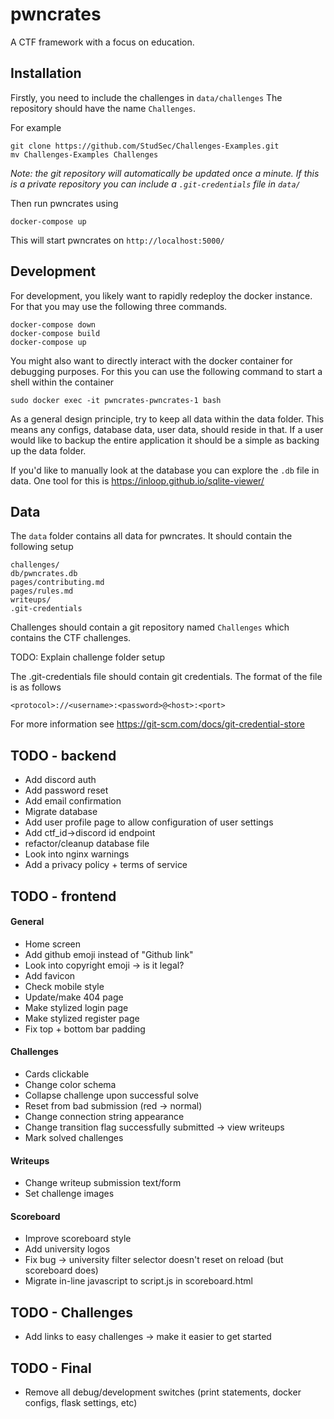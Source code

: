 # pwncrates
A CTF framework with a focus on education.


## Installation
Firstly, you need to include the challenges in `data/challenges`
The repository should have the name `Challenges`.

For example
```commandline
git clone https://github.com/StudSec/Challenges-Examples.git 
mv Challenges-Examples Challenges
```

*Note: the git repository will automatically be updated
once a minute. If this is a private repository you can include
a `.git-credentials` file in `data/`*

Then run pwncrates using
```commandline
docker-compose up
```
This will start pwncrates on `http://localhost:5000/`

## Development
For development, you likely want to rapidly redeploy the docker
instance. For that you may use the following three commands.
```commandline
docker-compose down
docker-compose build
docker-compose up
```

You might also want to directly interact with the docker container for
debugging purposes. For this you can use the following command to start a
shell within the container
```commandline
sudo docker exec -it pwncrates-pwncrates-1 bash
```

As a general design principle, try to keep all data within the data folder.
This means any configs, database data, user data, should reside in that. If 
a user would like to backup the entire application it should be a simple as
backing up the data folder.

If you'd like to manually look at the database you can explore the `.db` file
in data. One tool for this is https://inloop.github.io/sqlite-viewer/

## Data
The `data` folder contains all data for pwncrates. It should contain the
following setup
```commandline
challenges/
db/pwncrates.db
pages/contributing.md
pages/rules.md
writeups/
.git-credentials
```

Challenges should contain a git repository named `Challenges` which contains
the CTF challenges. 

TODO: Explain challenge folder setup

The .git-credentials file should contain git credentials. The format of
the file is as follows
```commandline
<protocol>://<username>:<password>@<host>:<port>
```
For more information see
https://git-scm.com/docs/git-credential-store

## TODO - backend
- Add discord auth
- Add password reset
- Add email confirmation
- Migrate database
- Add user profile page to allow configuration of user settings
- Add ctf_id->discord id endpoint
- refactor/cleanup database file
- Look into nginx warnings
- Add a privacy policy + terms of service

## TODO - frontend
#### General
- Home screen
- Add github emoji instead of "Github link"
- Look into copyright emoji -> is it legal?
- Add favicon
- Check mobile style
- Update/make 404 page
- Make stylized login page
- Make stylized register page
- Fix top + bottom bar padding

#### Challenges
- Cards clickable
- Change color schema
- Collapse challenge upon successful solve
- Reset from bad submission (red -> normal)
- Change connection string appearance
- Change transition flag successfully submitted -> view writeups
- Mark solved challenges

#### Writeups
- Change writeup submission text/form
- Set challenge images

#### Scoreboard
- Improve scoreboard style
- Add university logos
- Fix bug -> university filter selector doesn't reset on reload (but scoreboard does)
- Migrate in-line javascript to script.js in scoreboard.html

## TODO - Challenges
- Add links to easy challenges -> make it easier to get started

## TODO - Final
- Remove all debug/development switches (print statements, docker configs, flask settings, etc)
